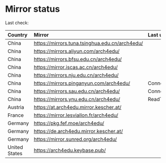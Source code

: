 <script src="./time.js"></script>
# Mirror status
Last check: <script type="text/javascript">localize(1674390852.743146);</script>

|Country|Mirror|Last update|
|:------|:-----|:----------|
|China|https://mirrors.tuna.tsinghua.edu.cn/arch4edu/|<script type="text/javascript">localize(1674369117);</script>|
|China|https://mirrors.aliyun.com/arch4edu/|<script type="text/javascript">localize(1674283283);</script>|
|China|https://mirrors.bfsu.edu.cn/arch4edu/|<script type="text/javascript">localize(1674369117);</script>|
|China|https://mirror.iscas.ac.cn/arch4edu/|<script type="text/javascript">localize(1674369117);</script>|
|China|https://mirrors.nju.edu.cn/arch4edu/|<script type="text/javascript">localize(1674369117);</script>|
|China|https://mirrors.pinganyun.com/arch4edu/|ConnectionError|
|China|https://mirrors.sau.edu.cn/arch4edu/|ConnectionError|
|China|https://mirrors.ynu.edu.cn/arch4edu/|ReadTimeout|
|Austria|https://at.arch4edu.mirror.kescher.at/|<script type="text/javascript">localize(1674369117);</script>|
|France|https://mirror.lesviallon.fr/arch4edu/|<script type="text/javascript">localize(1674153500);</script>|
|Germany|https://pkg.fef.moe/arch4edu/|<script type="text/javascript">localize(1674369117);</script>|
|Germany|https://de.arch4edu.mirror.kescher.at/|<script type="text/javascript">localize(1674369117);</script>|
|Germany|https://mirror.sunred.org/arch4edu/|<script type="text/javascript">localize(1674369117);</script>|
|United States|https://arch4edu.keybase.pub/|<script type="text/javascript">localize(1674325918);</script>|

<script src="./tablefilter/tablefilter.js"></script>
<script src="./table.js"></script>